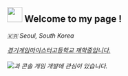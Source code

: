  <h2><img src="https://camo.githubusercontent.com/d3359cb00ab0b5ed8f2e1fe3fceb4fbaf3b614340f8c0db99c17b9f50b351770/68747470733a2f2f656d6f6a69732e736c61636b6d6f6a69732e636f6d2f656d6f6a69732f696d616765732f313533313834393433302f343234362f626c6f622d73756e676c61737365732e6769663f31353331383439343330" width="35" height="35"> Welcome to my page ! </h2>
  <p><i> 🇰🇷 Seoul, South Korea </p></i>
  <i><a href="https://ggm.hs.kr" target="_blank">경기게임마이스터고등학교</i> <i>재학중입니다.</i> <br><br>
  <i><a href="https://www.unrealengine.com" target="_blank"><img src="https://img.shields.io/badge/UnrealEngine-0E1128?style=for-the-badge&logo=UnrealEngine&logoColor=white"></a>과 콘솔 게임 개발에 관심이 있습니다.<i>






<!---
koreansuperboy/koreansuperboy is a ✨ special ✨ repository because its `README.md` (this file) appears on your GitHub profile.
You can click the Preview link to take a look at your changes.
--->

